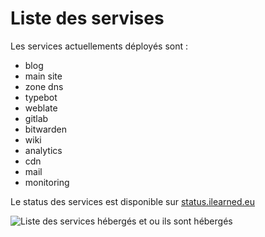 # Liste des servises

Les services actuellements déployés sont :
- blog
- main site
- zone dns
- typebot
- weblate
- gitlab
- bitwarden
- wiki
- analytics
- cdn
- mail
- monitoring

Le status des services est disponible sur [status.ilearned.eu](https://status.ilearned.eu)

![Liste des services hébergés et ou ils sont hébergés](/static/schema_infra.png)